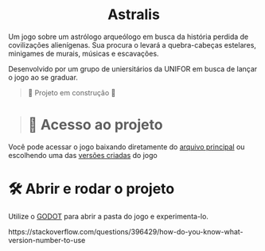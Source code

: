 <h1 align="center"> Astralis </h1>
Um jogo sobre um astrólogo arqueólogo em busca da história perdida de covilizações alienígenas. Sua procura o levará a quebra-cabeças estelares,
minigames de murais, músicas e escavações.
<p>Desenvolvido por um grupo de uniersitários da UNIFOR em busca de lançar o jogo ao se graduar.</p>

> :construction: Projeto em construção :construction:

> # 📁 Acesso ao projeto

Você pode acessar o jogo baixando diretamente do <a href="https://github.com/devrod01/Astralis">arquivo principal</a> ou escolhendo uma 
das <a href="https://github.com/devrod01/Astralis/tags">versões criadas</a> do jogo


# 🛠️ Abrir e rodar o projeto

Utilize o <a href="https://godotengine.org/">GODOT</a> para abrir a pasta do jogo e experimenta-lo.

<p>https://stackoverflow.com/questions/396429/how-do-you-know-what-version-number-to-use</p>
